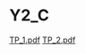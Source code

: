 # Y2_C

[TP_1.pdf](https://github.com/draialexis/Y2_C/files/7317248/TP_1.pdf)
[TP_2.pdf](https://github.com/draialexis/Y2_C/files/7317249/TP_2.pdf)

